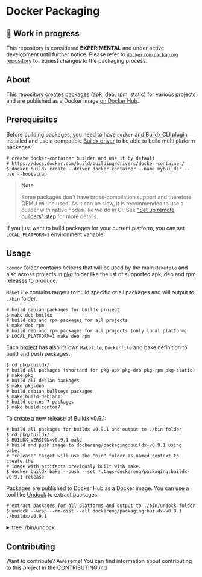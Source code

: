# Docker Packaging

## :test_tube: Work in progress

This repository is considered **EXPERIMENTAL** and under active development
until further notice. Please refer to [`docker-ce-packaging` repository](https://github.com/docker/docker-ce-packaging)
to request changes to the packaging process.

## About

This repository creates packages (apk, deb, rpm, static) for various projects
and are published as a Docker image [on Docker Hub](https://hub.docker.com/r/dockereng/packaging).

## Prerequisites

Before building packages, you need to have `docker` and [Buildx CLI plugin](https://docs.docker.com/build/buildx/install/)
installed and use a compatible [Buildx driver](https://docs.docker.com/build/building/drivers/)
to be able to build multi plaform packages:

```shell
# create docker-container builder and use it by default
# https://docs.docker.com/build/building/drivers/docker-container/
$ docker buildx create --driver docker-container --name mybuilder --use --bootstrap
```

> **Note**
>
> Some packages don't have cross-compilation support and therefore QEMU will
> be used. As it can be slow, it is recommended to use a builder with native
> nodes like we do in CI. See ["Set up remote builders" step](.github/workflows/release.yml)
> for more details.

If you just want to build packages for your current platform, you can set
`LOCAL_PLATFORM=1` environment variable.

## Usage

`common` folder contains helpers that will be used by the main `Makefile` and
also across projects in [pkg](pkg) folder like the list of supported apk, deb
and rpm releases to produce.

`Makefile` contains targets to build specific or all packages and will output
to `./bin` folder.

```shell
# build debian packages for buildx project
$ make deb-buildx
# build deb and rpm packages for all projects
$ make deb rpm
# build deb and rpm packages for all projects (only local platform)
$ LOCAL_PLATFORM=1 make deb rpm
```

Each [project](pkg) has also its own `Makefile`, `Dockerfile` and bake
definition to build and push packages.

```shell
$ cd pkg/buildx/
# build all packages (shortand for pkg-apk pkg-deb pkg-rpm pkg-static)
$ make pkg
# build all debian packages
$ make pkg-deb
# build debian bullseye packages
$ make build-debian11
# build centos 7 packages
$ make build-centos7
```

To create a new release of Buildx v0.9.1:

```shell
# build all packages for buildx v0.9.1 and output to ./bin folder
$ cd pkg/buildx/ 
$ BUILDX_VERSION=v0.9.1 make
# build and push image to dockereng/packaging:buildx-v0.9.1 using bake.
# "release" target will use the "bin" folder as named context to create the
# image with artifacts previously built with make.
$ docker buildx bake --push --set *.tags=dockereng/packaging:buildx-v0.9.1 release
```

Packages are published to Docker Hub as a Docker image. You can use a tool like [Undock](https://github.com/crazy-max/undock)
to extract packages:

```shell
# extract packages for all platforms and output to ./bin/undock folder
$ undock --wrap --rm-dist --all dockereng/packaging:buildx-v0.9.1 ./buildx/v0.9.1
```

<details>
  <summary>tree ./bin/undock</summary>

```
./buildx/v0.9.1/
├── centos
│   ├── 7
│   │   ├── amd64
│   │   │   └── docker-buildx-plugin-0.9.1-1.el7.x86_64.rpm
│   │   └── arm64
│   │       └── docker-buildx-plugin-0.9.1-1.el7.aarch64.rpm
│   ├── 8
│   │   ├── amd64
│   │   │   └── docker-buildx-plugin-0.9.1-1.el8.x86_64.rpm
│   │   └── arm64
│   │       └── docker-buildx-plugin-0.9.1-1.el8.aarch64.rpm
│   └── 9
│       ├── amd64
│       │   └── docker-buildx-plugin-0.9.1-1.el9.x86_64.rpm
│       └── arm64
│           └── docker-buildx-plugin-0.9.1-1.el9.aarch64.rpm
├── debian
│   ├── bullseye
│   │   ├── amd64
│   │   │   ├── docker-buildx-plugin_0.9.1-0_amd64.buildinfo
│   │   │   ├── docker-buildx-plugin_0.9.1-0_amd64.changes
│   │   │   └── docker-buildx-plugin_0.9.1-0_amd64.deb
│   │   ├── arm
│   │   │   ├── v6
│   │   │   │   ├── docker-buildx-plugin_0.9.1-0_armel.buildinfo
│   │   │   │   ├── docker-buildx-plugin_0.9.1-0_armel.changes
│   │   │   │   └── docker-buildx-plugin_0.9.1-0_armel.deb
│   │   │   └── v7
│   │   │       ├── docker-buildx-plugin_0.9.1-0_armhf.buildinfo
│   │   │       ├── docker-buildx-plugin_0.9.1-0_armhf.changes
│   │   │       └── docker-buildx-plugin_0.9.1-0_armhf.deb
│   │   ├── arm64
│   │   │   ├── docker-buildx-plugin_0.9.1-0_arm64.buildinfo
│   │   │   ├── docker-buildx-plugin_0.9.1-0_arm64.changes
│   │   │   └── docker-buildx-plugin_0.9.1-0_arm64.deb
│   │   └── s390x
│   │       ├── docker-buildx-plugin_0.9.1-0_s390x.buildinfo
│   │       ├── docker-buildx-plugin_0.9.1-0_s390x.changes
│   │       └── docker-buildx-plugin_0.9.1-0_s390x.deb
│   └── buster
│       ├── amd64
│       │   ├── docker-buildx-plugin_0.9.1-0_amd64.buildinfo
│       │   ├── docker-buildx-plugin_0.9.1-0_amd64.changes
│       │   └── docker-buildx-plugin_0.9.1-0_amd64.deb
│       ├── arm
│       │   └── v7
│       │       ├── docker-buildx-plugin_0.9.1-0_armhf.buildinfo
│       │       ├── docker-buildx-plugin_0.9.1-0_armhf.changes
│       │       └── docker-buildx-plugin_0.9.1-0_armhf.deb
│       └── arm64
│           ├── docker-buildx-plugin_0.9.1-0_arm64.buildinfo
│           ├── docker-buildx-plugin_0.9.1-0_arm64.changes
│           └── docker-buildx-plugin_0.9.1-0_arm64.deb
├── fedora
│   ├── 35
│   │   ├── amd64
│   │   │   └── docker-buildx-plugin-0.9.1-1.fc35.x86_64.rpm
│   │   ├── arm64
│   │   │   └── docker-buildx-plugin-0.9.1-1.fc35.aarch64.rpm
│   │   └── s390x
│   │       └── docker-buildx-plugin-0.9.1-1.fc35.s390x.rpm
│   ├── 36
│   │   ├── amd64
│   │   │   └── docker-buildx-plugin-0.9.1-1.fc36.x86_64.rpm
│   │   ├── arm64
│   │   │   └── docker-buildx-plugin-0.9.1-1.fc36.aarch64.rpm
│   │   └── s390x
│   │       └── docker-buildx-plugin-0.9.1-1.fc36.s390x.rpm
│   └── 37
│       ├── amd64
│       │   └── docker-buildx-plugin-0.9.1-1.fc37.x86_64.rpm
│       ├── arm64
│       │   └── docker-buildx-plugin-0.9.1-1.fc37.aarch64.rpm
│       └── s390x
│           └── docker-buildx-plugin-0.9.1-1.fc37.s390x.rpm
├── oraclelinux
│   ├── 7
│   │   ├── amd64
│   │   │   └── docker-buildx-plugin-0.9.1-1.el7.x86_64.rpm
│   │   └── arm64
│   │       └── docker-buildx-plugin-0.9.1-1.el7.aarch64.rpm
│   ├── 8
│   │   ├── amd64
│   │   │   └── docker-buildx-plugin-0.9.1-1.el8.x86_64.rpm
│   │   └── arm64
│   │       └── docker-buildx-plugin-0.9.1-1.el8.aarch64.rpm
│   └── 9
│       ├── amd64
│       │   └── docker-buildx-plugin-0.9.1-1.el9.x86_64.rpm
│       └── arm64
│           └── docker-buildx-plugin-0.9.1-1.el9.aarch64.rpm
├── raspbian
│   ├── bullseye
│   │   └── arm
│   │       └── v7
│   │           ├── docker-buildx-plugin_0.9.1-0_armhf.buildinfo
│   │           ├── docker-buildx-plugin_0.9.1-0_armhf.changes
│   │           └── docker-buildx-plugin_0.9.1-0_armhf.deb
│   └── buster
│       └── arm
│           └── v7
│               ├── docker-buildx-plugin_0.9.1-0_armhf.buildinfo
│               ├── docker-buildx-plugin_0.9.1-0_armhf.changes
│               └── docker-buildx-plugin_0.9.1-0_armhf.deb
├── static
│   ├── darwin
│   │   ├── amd64
│   │   │   └── docker-buildx-plugin_0.9.1.tgz
│   │   └── arm64
│   │       └── docker-buildx-plugin_0.9.1.tgz
│   ├── linux
│   │   ├── amd64
│   │   │   └── docker-buildx-plugin_0.9.1.tgz
│   │   ├── arm
│   │   │   ├── v6
│   │   │   │   └── docker-buildx-plugin_0.9.1.tgz
│   │   │   └── v7
│   │   │       └── docker-buildx-plugin_0.9.1.tgz
│   │   ├── arm64
│   │   │   └── docker-buildx-plugin_0.9.1.tgz
│   │   ├── riscv64
│   │   │   └── docker-buildx-plugin_0.9.1.tgz
│   │   └── s390x
│   │       └── docker-buildx-plugin_0.9.1.tgz
│   └── windows
│       ├── amd64
│       │   └── docker-buildx-plugin_0.9.1.zip
│       └── arm64
│           └── docker-buildx-plugin_0.9.1.zip
└── ubuntu
    ├── bionic
    │   ├── amd64
    │   │   ├── docker-buildx-plugin_0.9.1-0_amd64.buildinfo
    │   │   ├── docker-buildx-plugin_0.9.1-0_amd64.changes
    │   │   └── docker-buildx-plugin_0.9.1-0_amd64.deb
    │   ├── arm
    │   │   └── v7
    │   │       ├── docker-buildx-plugin_0.9.1-0_armhf.buildinfo
    │   │       ├── docker-buildx-plugin_0.9.1-0_armhf.changes
    │   │       └── docker-buildx-plugin_0.9.1-0_armhf.deb
    │   ├── arm64
    │   │   ├── docker-buildx-plugin_0.9.1-0_arm64.buildinfo
    │   │   ├── docker-buildx-plugin_0.9.1-0_arm64.changes
    │   │   └── docker-buildx-plugin_0.9.1-0_arm64.deb
    │   └── s390x
    │       ├── docker-buildx-plugin_0.9.1-0_s390x.buildinfo
    │       ├── docker-buildx-plugin_0.9.1-0_s390x.changes
    │       └── docker-buildx-plugin_0.9.1-0_s390x.deb
    ├── focal
    │   ├── amd64
    │   │   ├── docker-buildx-plugin_0.9.1-0_amd64.buildinfo
    │   │   ├── docker-buildx-plugin_0.9.1-0_amd64.changes
    │   │   └── docker-buildx-plugin_0.9.1-0_amd64.deb
    │   ├── arm
    │   │   └── v7
    │   │       ├── docker-buildx-plugin_0.9.1-0_armhf.buildinfo
    │   │       ├── docker-buildx-plugin_0.9.1-0_armhf.changes
    │   │       └── docker-buildx-plugin_0.9.1-0_armhf.deb
    │   ├── arm64
    │   │   ├── docker-buildx-plugin_0.9.1-0_arm64.buildinfo
    │   │   ├── docker-buildx-plugin_0.9.1-0_arm64.changes
    │   │   └── docker-buildx-plugin_0.9.1-0_arm64.deb
    │   └── s390x
    │       ├── docker-buildx-plugin_0.9.1-0_s390x.buildinfo
    │       ├── docker-buildx-plugin_0.9.1-0_s390x.changes
    │       └── docker-buildx-plugin_0.9.1-0_s390x.deb
    └── jammy
        ├── amd64
        │   ├── docker-buildx-plugin_0.9.1-0_amd64.buildinfo
        │   ├── docker-buildx-plugin_0.9.1-0_amd64.changes
        │   └── docker-buildx-plugin_0.9.1-0_amd64.deb
        ├── arm
        │   └── v7
        │       ├── docker-buildx-plugin_0.9.1-0_armhf.buildinfo
        │       ├── docker-buildx-plugin_0.9.1-0_armhf.changes
        │       └── docker-buildx-plugin_0.9.1-0_armhf.deb
        ├── arm64
        │   ├── docker-buildx-plugin_0.9.1-0_arm64.buildinfo
        │   ├── docker-buildx-plugin_0.9.1-0_arm64.changes
        │   └── docker-buildx-plugin_0.9.1-0_arm64.deb
        └── s390x
            ├── docker-buildx-plugin_0.9.1-0_s390x.buildinfo
            ├── docker-buildx-plugin_0.9.1-0_s390x.changes
            └── docker-buildx-plugin_0.9.1-0_s390x.deb

87 directories, 97 files
```
</details>

## Contributing

Want to contribute? Awesome! You can find information about contributing to
this project in the [CONTRIBUTING.md](/.github/CONTRIBUTING.md)
